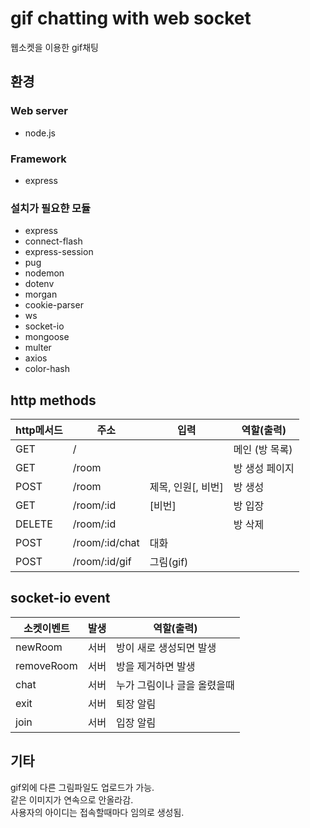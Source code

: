 # gif chatting with web socket
웹소켓을 이용한 gif채팅
## 환경
### Web server
+ node.js
### Framework
+ express
### 설치가 필요햔 모듈
+ express
+ connect-flash
+ express-session
+ pug
+ nodemon
+ dotenv
+ morgan
+ cookie-parser
+ ws
+ socket-io
+ mongoose
+ multer
+ axios
+ color-hash

## http methods
| http메서드   |      주소      |입력|  역할(출력) |
|-|-|-|-|
| GET    |/ ||메인 (방 목록)|
| GET    |/room ||방 생성 페이지|
| POST   |/room |제목, 인원[, 비번]|방 생성|
| GET    |/room/:id |[비번]|방 입장|
| DELETE |/room/:id ||방 삭제|
| POST   |/room/:id/chat |대화||
| POST   |/room/:id/gif |그림(gif)||

## socket-io event
| 소켓이벤트   |      발생      |  역할(출력) |
|-|-|-|
| newRoom    |서버|방이 새로 생성되면 발생|
| removeRoom    |서버|방을 제거하면 발생|
| chat    |서버|누가 그림이나 글을 올렸을때|
| exit    |서버|퇴장 알림|
| join    |서버|입장 알림|

## 기타
gif외에 다른 그림파일도 업로드가 가능.  
같은 이미지가 연속으로 안올라감.  
사용자의 아이디는 접속할때마다 임의로 생성됨.  
